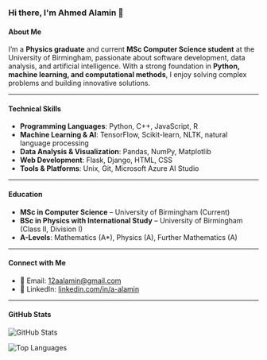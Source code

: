 ### **Hi there, I'm Ahmed Alamin 👋**  

#### **About Me**  
I’m a **Physics graduate** and current **MSc Computer Science student** at the University of Birmingham, passionate about software development, data analysis, and artificial intelligence. With a strong foundation in **Python, machine learning, and computational methods**, I enjoy solving complex problems and building innovative solutions.  

---

#### **Technical Skills**  
- **Programming Languages**: Python, C++, JavaScript, R  
- **Machine Learning & AI**: TensorFlow, Scikit-learn, NLTK, natural language processing  
- **Data Analysis & Visualization**: Pandas, NumPy, Matplotlib  
- **Web Development**: Flask, Django, HTML, CSS  
- **Tools & Platforms**: Unix, Git, Microsoft Azure AI Studio  

---

#### **Education**  
- **MSc in Computer Science** – University of Birmingham (Current)  
- **BSc in Physics with International Study** – University of Birmingham (Class II, Division I)  
- **A-Levels**: Mathematics (A*), Physics (A), Further Mathematics (A)  

---

#### **Connect with Me**  
- 📧 Email: 12aalamin@gmail.com  
- 💼 LinkedIn: [linkedin.com/in/a-alamin](https://linkedin.com/in/a-alamin)  

---

#### **GitHub Stats**  
![GitHub Stats](https://github-readme-stats.vercel.app/api?username=aalamin21&show_icons=true&theme=dark)  

![Top Languages](https://github-readme-stats.vercel.app/api/top-langs/?username=aalamin21&layout=compact&theme=dark)  
